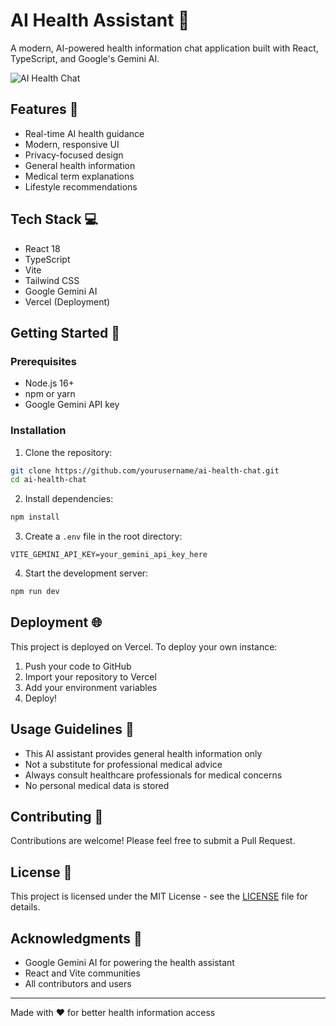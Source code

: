 # AI Health Assistant 🏥

A modern, AI-powered health information chat application built with React, TypeScript, and Google's Gemini AI.

![AI Health Chat](public/preview.png)

## Features 🌟

- Real-time AI health guidance
- Modern, responsive UI
- Privacy-focused design
- General health information
- Medical term explanations
- Lifestyle recommendations

## Tech Stack 💻

- React 18
- TypeScript
- Vite
- Tailwind CSS
- Google Gemini AI
- Vercel (Deployment)

## Getting Started 🚀

### Prerequisites

- Node.js 16+
- npm or yarn
- Google Gemini API key

### Installation

1. Clone the repository:
```bash
git clone https://github.com/yourusername/ai-health-chat.git
cd ai-health-chat
```

2. Install dependencies:
```bash
npm install
```

3. Create a `.env` file in the root directory:
```env
VITE_GEMINI_API_KEY=your_gemini_api_key_here
```

4. Start the development server:
```bash
npm run dev
```

## Deployment 🌐

This project is deployed on Vercel. To deploy your own instance:

1. Push your code to GitHub
2. Import your repository to Vercel
3. Add your environment variables
4. Deploy!

## Usage Guidelines 📝

- This AI assistant provides general health information only
- Not a substitute for professional medical advice
- Always consult healthcare professionals for medical concerns
- No personal medical data is stored

## Contributing 🤝

Contributions are welcome! Please feel free to submit a Pull Request.

## License 📄

This project is licensed under the MIT License - see the [LICENSE](LICENSE) file for details.

## Acknowledgments 🙏

- Google Gemini AI for powering the health assistant
- React and Vite communities
- All contributors and users

---
Made with ❤️ for better health information access
